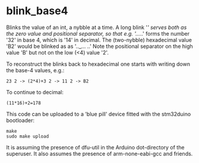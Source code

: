 blink_base4
===========

Blinks the value of an int, a nybble at a time.
A long blink '_' serves both as the zero value and positional separator,
so that e.g. '..._..' forms the number '32' in base 4, which is '14' in decimal.
The (two-nybble) hexadecimal value 'B2' would be blinked as as '.._... ..'
Note the positional separator on the high value 'B' but not on the low (<4) value '2'.

To reconstruct the blinks back to hexadecimal one starts with writing down the base-4
 values, e.g.:

	23 2 -> (2*4)+3 2 -> 11 2 -> B2

To continue to decimal:

	(11*16)+2=178

This code can be uploaded to a 'blue pill' device fitted with the stm32duino bootloader:

	make
	sudo make upload

It is assuming the presence of dfu-util in the Arduino dot-directory of the superuser.
It also assumes the presence of arm-none-eabi-gcc and friends.
